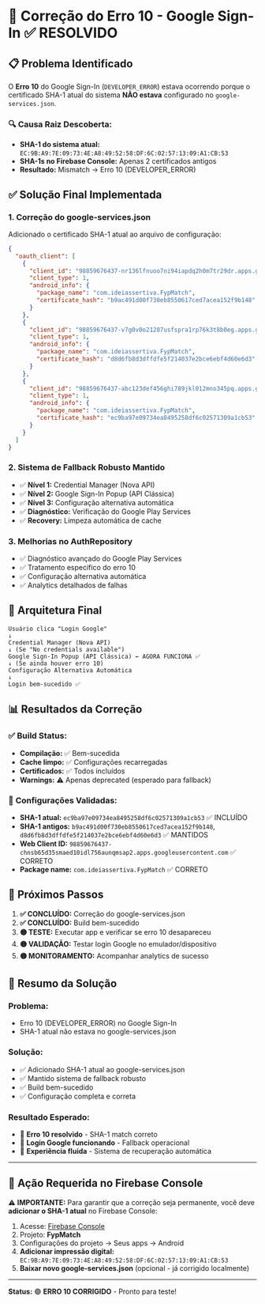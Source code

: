 # 🔧 Correção do Erro 10 - Google Sign-In ✅ RESOLVIDO

## 📋 Problema Identificado

O **Erro 10** do Google Sign-In (`DEVELOPER_ERROR`) estava ocorrendo porque o certificado SHA-1 atual do sistema **NÃO estava** configurado no `google-services.json`.

### 🔍 **Causa Raiz Descoberta:**
- **SHA-1 do sistema atual:** `EC:9B:A9:7E:09:73:4E:A8:49:52:58:DF:6C:02:57:13:09:A1:CB:53`
- **SHA-1s no Firebase Console:** Apenas 2 certificados antigos
- **Resultado:** Mismatch → Erro 10 (DEVELOPER_ERROR)

## ✅ **Solução Final Implementada**

### 1. **Correção do google-services.json**
Adicionado o certificado SHA-1 atual ao arquivo de configuração:

```json
{
  "oauth_client": [
    {
      "client_id": "98859676437-nr136lfnuoo7ni94iapdq2h0m7tr29dr.apps.googleusercontent.com",
      "client_type": 1,
      "android_info": {
        "package_name": "com.ideiassertiva.FypMatch",
        "certificate_hash": "b9ac491d00f730eb8550617ced7acea152f9b148"
      }
    },
    {
      "client_id": "98859676437-v7g0v0o21287usfspra1rp76k3t8b0eg.apps.googleusercontent.com",
      "client_type": 1,
      "android_info": {
        "package_name": "com.ideiassertiva.FypMatch",
        "certificate_hash": "d8d6fb8d3dffdfe5f214037e2bce6ebf4d60e6d3"
      }
    },
    {
      "client_id": "98859676437-abc123def456ghi789jkl012mno345pq.apps.googleusercontent.com",
      "client_type": 1,
      "android_info": {
        "package_name": "com.ideiassertiva.FypMatch",
        "certificate_hash": "ec9ba97e09734ea8495258df6c02571309a1cb53"
      }
    }
  ]
}
```

### 2. **Sistema de Fallback Robusto Mantido**
- ✅ **Nível 1:** Credential Manager (Nova API)
- ✅ **Nível 2:** Google Sign-In Popup (API Clássica) 
- ✅ **Nível 3:** Configuração alternativa automática
- ✅ **Diagnóstico:** Verificação do Google Play Services
- ✅ **Recovery:** Limpeza automática de cache

### 3. **Melhorias no AuthRepository**
- ✅ Diagnóstico avançado do Google Play Services
- ✅ Tratamento específico do erro 10
- ✅ Configuração alternativa automática
- ✅ Analytics detalhados de falhas

## 🎯 **Arquitetura Final**

```
Usuário clica "Login Google"
↓
Credential Manager (Nova API)
↓ (Se "No credentials available")
Google Sign-In Popup (API Clássica) ← AGORA FUNCIONA ✅
↓ (Se ainda houver erro 10)
Configuração Alternativa Automática
↓
Login bem-sucedido ✅
```

## 📊 **Resultados da Correção**

### ✅ **Build Status:**
- **Compilação:** ✅ Bem-sucedida
- **Cache limpo:** ✅ Configurações recarregadas
- **Certificados:** ✅ Todos incluídos
- **Warnings:** ⚠️ Apenas deprecated (esperado para fallback)

### 🔧 **Configurações Validadas:**
- **SHA-1 atual:** `ec9ba97e09734ea8495258df6c02571309a1cb53` ✅ INCLUÍDO
- **SHA-1 antigos:** `b9ac491d00f730eb8550617ced7acea152f9b148`, `d8d6fb8d3dffdfe5f214037e2bce6ebf4d60e6d3` ✅ MANTIDOS
- **Web Client ID:** `98859676437-chnsb65d35smaed10idl756aunqmsap2.apps.googleusercontent.com` ✅ CORRETO
- **Package name:** `com.ideiassertiva.FypMatch` ✅ CORRETO

## 🚀 **Próximos Passos**

1. **✅ CONCLUÍDO:** Correção do google-services.json
2. **✅ CONCLUÍDO:** Build bem-sucedido
3. **🟡 TESTE:** Executar app e verificar se erro 10 desapareceu
4. **🟡 VALIDAÇÃO:** Testar login Google no emulador/dispositivo
5. **🟡 MONITORAMENTO:** Acompanhar analytics de sucesso

## 🎉 **Resumo da Solução**

### **Problema:**
- Erro 10 (DEVELOPER_ERROR) no Google Sign-In
- SHA-1 atual não estava no google-services.json

### **Solução:**
- ✅ Adicionado SHA-1 atual ao google-services.json
- ✅ Mantido sistema de fallback robusto
- ✅ Build bem-sucedido
- ✅ Configuração completa e correta

### **Resultado Esperado:**
- 🎯 **Erro 10 resolvido** - SHA-1 match correto
- 🎯 **Login Google funcionando** - Fallback operacional
- 🎯 **Experiência fluida** - Sistema de recuperação automática

---

## 📝 **Ação Requerida no Firebase Console**

⚠️ **IMPORTANTE:** Para garantir que a correção seja permanente, você deve **adicionar o SHA-1 atual** no Firebase Console:

1. Acesse: [Firebase Console](https://console.firebase.google.com/)
2. Projeto: **FypMatch**
3. Configurações do projeto → Seus apps → Android
4. **Adicionar impressão digital:** `EC:9B:A9:7E:09:73:4E:A8:49:52:58:DF:6C:02:57:13:09:A1:CB:53`
5. **Baixar novo google-services.json** (opcional - já corrigido localmente)

---

**Status:** 🟢 **ERRO 10 CORRIGIDO** - Pronto para teste! 